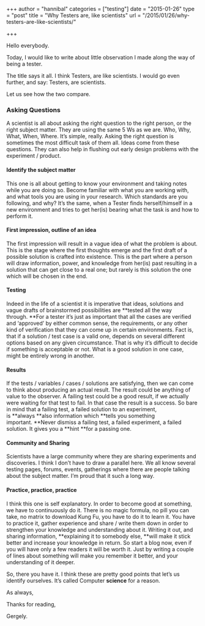 +++
author = "hannibal"
categories = ["testing"]
date = "2015-01-26"
type = "post"
title = "Why Testers are, like scientists"
url = "/2015/01/26/why-testers-are-like-scientists/"

+++

Hello everybody.

Today, I would like to write about little observation I made along the way of being a tester.

The title says it all. I think Testers, are like scientists. I would go even further, and say: Testers, are scientists.

Let us see how the two compare.

<!--more-->

### Asking Questions

A scientist is all about asking the right question to the right person, or the right subject matter. They are using the same 5 Ws as we are. Who, Why, What, When, Where. It&#8217;s simple, really. Asking the right question is sometimes the most difficult task of them all. Ideas come from these questions. They can also help in flushing out early design problems with the experiment / product.

#### Identify the subject matter

This one is all about getting to know your environment and taking notes while you are doing so. Become familiar with what you are working with, and what tools you are using in your research. Which standards are you following, and why? It&#8217;s the same, when a Tester finds herself/himself in a new environment and tries to get her(is) bearing what the task is and how to perform it.

#### First impression, outline of an idea

The first impression will result in a vague idea of what the problem is about. This is the stage where the first thoughts emerge and the first draft of a possible solution is crafted into existence. This is the part where a person will draw information, power, and knowledge from her(is) past resulting in a solution that can get close to a real one; but rarely is this solution the one which will be chosen in the end.

#### Testing

Indeed in the life of a scientist it is imperative that ideas, solutions and vague drafts of brainstormed possibilities are **tested all the way through. **For a tester it&#8217;s just as important that all the cases are verified and &#8216;approved&#8217; by either common sense, the requirements, or any other kind of verification that they can come up in certain environments. Fact is, that if a solution / test case is a valid one, depends on several different options based on any given circumstance. That is why it&#8217;s difficult to decide if something is acceptable or not. What is a good solution in one case, might be entirely wrong in another.

#### Results

If the tests / variables / cases / solutions are satisfying, then we can come to think about producing an actual result. The result could be anything of value to the observer. A failing test could be a good result, if we actually were waiting for that test to fail. In that case the result is a success. So bare in mind that a failing test, a failed solution to an experiment, is **always **also information which **tells you something important. **Never dismiss a failing test, a failed experiment, a failed solution. It gives you a **hint **for a passing one.

#### Community and Sharing

Scientists have a large community where they are sharing experiments and discoveries. I think I don&#8217;t have to draw a parallel here. We all know several testing pages, forums, events, gatherings where there are people talking about the subject matter. I&#8217;m proud that it such a long way.

#### Practice, practice, practice

I think this one is self explanatory. In order to become good at something, we have to continuously do it. There is no magic formula, no pill you can take, no matrix to download Kung Fu, you have to do it to learn it. You have to practice it, gather experience and share / write them down in order to strengthen your knowledge and understanding about it. Writing it out, and sharing information, **explaining it to somebody else, **will make it stick better and increase your knowledge in return. So start a blog now, even if you will have only a few readers it will be worth it. Just by writing a couple of lines about something will make you remember it better, and your understanding of it deeper.

So, there you have it. I think these are pretty good points that let&#8217;s us identify ourselves. It&#8217;s called Computer **science** for a reason.

As always,
  
Thanks for reading,
  
Gergely.